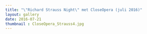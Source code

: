 ```yaml
---
title: "\"Richard Strauss Night\" met CloseOpera (juli 2016)"
layout: gallery
date: 2016-07-21
thumbnail : CloseOpera_Strauss4.jpg
---
```


